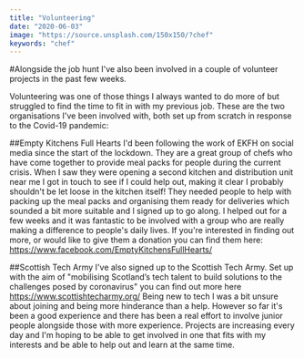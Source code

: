```yaml
---
title: "Volunteering"
date: "2020-06-03"
image: "https://source.unsplash.com/150x150/?chef"
keywords: "chef"
---
```


#Alongside the job hunt I've also been involved in a couple of volunteer projects in the past few weeks.

Volunteering was one of those things I always wanted to do more of but struggled to find the time to fit in with my previous job. These are the two organisations I've been involved with, both set up from scratch in response to the Covid-19 pandemic:

##Empty Kitchens Full Hearts
I'd been following the work of EKFH on social media since the start of the lockdown. They are a great group of chefs who have come together to provide meal packs for people during the current crisis. When I saw they were opening a second kitchen and distribution unit near me I got in touch to see if I could help out, making it clear I probably shouldn't be let loose in the kitchen itself! They needed people to help with packing up the meal packs and organising them ready for deliveries which sounded a bit more suitable and I signed up to go along. I helped out for a few weeks and it was fantastic to be involved with a group who are really making a difference to people's daily lives. If you're interested in finding out more, or would like to give them a donation you can find them here: https://www.facebook.com/EmptyKitchensFullHearts/

##Scottish Tech Army
I've also signed up to the Scottish Tech Army. Set up with the aim of "mobilising Scotland’s tech talent to build solutions to the challenges posed by coronavirus" you can find out more here https://www.scottishtecharmy.org/
Being new to tech I was a bit unsure about joining and being more hinderance than a help. However so far it's been a good experience and there has been a real effort to involve junior people alongside those with more experience. Projects are increasing every day and I'm hoping to be able to get involved in one that fits with my interests and be able to help out and learn at the same time.




